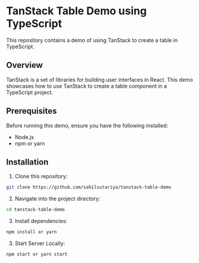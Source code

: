 # TanStack Table Demo using TypeScript

This repository contains a demo of using TanStack to create a table in TypeScript.

## Overview

TanStack is a set of libraries for building user interfaces in React. This demo showcases how to use TanStack to create a table component in a TypeScript project.

## Prerequisites

Before running this demo, ensure you have the following installed:

- Node.js
- npm or yarn

## Installation

1. Clone this repository:

```bash
git clone https://github.com/sahilsutariya/tanstack-table-demo

```

2. Navigate into the project directory:

```bash
cd tanstack-table-demo
```

3. Install dependencies:

```bash
npm install or yarn
```

3. Start Server Locally:

```bash
npm start or yarn start
```